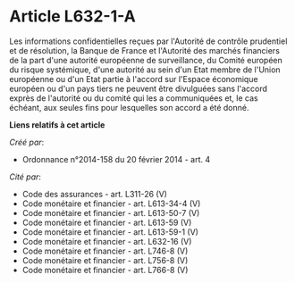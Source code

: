 # Article L632-1-A

Les informations confidentielles reçues par l'Autorité de contrôle prudentiel et de résolution, la Banque de France et
l'Autorité des marchés financiers de la part d'une autorité européenne de surveillance, du Comité européen du risque
systémique, d'une autorité au sein d'un Etat membre de l'Union européenne ou d'un Etat partie à l'accord sur l'Espace
économique européen ou d'un pays tiers ne peuvent être divulguées sans l'accord exprès de l'autorité ou du comité qui les a
communiquées et, le cas échéant, aux seules fins pour lesquelles son accord a été donné.

**Liens relatifs à cet article**

_Créé par_:

  - Ordonnance n°2014-158 du 20 février 2014 - art. 4

_Cité par_:

  - Code des assurances - art. L311-26 (V)
  - Code monétaire et financier - art. L613-34-4 (V)
  - Code monétaire et financier - art. L613-50-7 (V)
  - Code monétaire et financier - art. L613-59 (V)
  - Code monétaire et financier - art. L613-59-1 (V)
  - Code monétaire et financier - art. L632-16 (V)
  - Code monétaire et financier - art. L746-8 (V)
  - Code monétaire et financier - art. L756-8 (V)
  - Code monétaire et financier - art. L766-8 (V)
